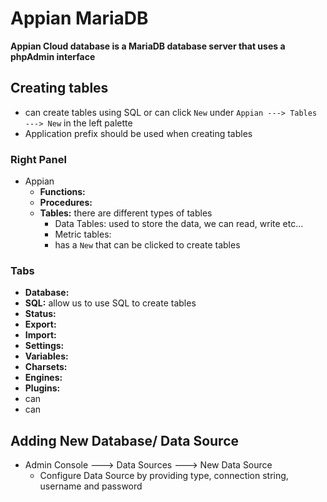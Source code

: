 # Appian MariaDB
**Appian Cloud database is a MariaDB database server that uses a phpAdmin interface**

## Creating tables
- can create tables using SQL or can click `New` under `Appian ---> Tables ---> New` in the left palette
- Application prefix should be used when creating tables
### Right Panel
- Appian
    - **Functions:**
    - **Procedures:**
    - **Tables:** there are different types of tables
        - Data Tables: used to store the data, we can read, write etc...
        - Metric tables: 
        - has a `New` that can be clicked to create tables
### Tabs

- **Database:**
- **SQL:** allow us to use SQL to create tables
- **Status:**
- **Export:**
- **Import:**
- **Settings:**
- **Variables:**
- **Charsets:**
- **Engines:**
- **Plugins:**
- can 
- can


## Adding New Database/ Data Source
- Admin Console ---> Data Sources ---> New Data Source
    - Configure Data Source by providing type, connection string, username and password